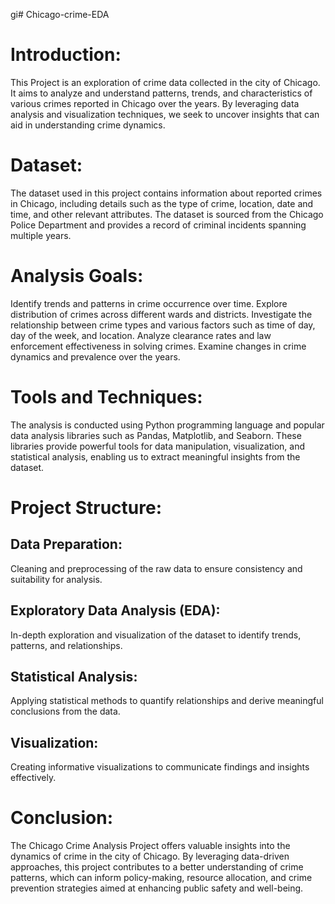 gi# Chicago-crime-EDA

# Introduction:
This Project is an exploration of crime data collected in the city of Chicago. It aims to analyze and understand patterns, trends, and characteristics of various crimes reported in Chicago over the years. By leveraging data analysis and visualization techniques, we seek to uncover insights that can aid in understanding crime dynamics.

# Dataset:
The dataset used in this project contains information about reported crimes in Chicago, including details such as the type of crime, location, date and time, and other relevant attributes. The dataset is sourced from the Chicago Police Department and provides a record of criminal incidents spanning multiple years.

# Analysis Goals:

Identify trends and patterns in crime occurrence over time.
Explore distribution of crimes across different wards and districts.
Investigate the relationship between crime types and various factors such as time of day, day of the week, and location.
Analyze clearance rates and law enforcement effectiveness in solving crimes.
Examine changes in crime dynamics and prevalence over the years.

# Tools and Techniques:
The analysis is conducted using Python programming language and popular data analysis libraries such as Pandas, Matplotlib, and Seaborn. These libraries provide powerful tools for data manipulation, visualization, and statistical analysis, enabling us to extract meaningful insights from the dataset.

# Project Structure:

## Data Preparation: 
Cleaning and preprocessing of the raw data to ensure consistency and suitability for analysis.

## Exploratory Data Analysis (EDA): 
In-depth exploration and visualization of the dataset to identify trends, patterns, and relationships.

## Statistical Analysis: 
Applying statistical methods to quantify relationships and derive meaningful conclusions from the data.

## Visualization: 
Creating informative visualizations to communicate findings and insights effectively.

# Conclusion:
The Chicago Crime Analysis Project offers valuable insights into the dynamics of crime in the city of Chicago. By leveraging data-driven approaches, this project contributes to a better understanding of crime patterns, which can inform policy-making, resource allocation, and crime prevention strategies aimed at enhancing public safety and well-being.





